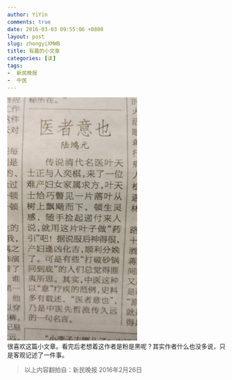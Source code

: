 ```yaml
---
author: YiYin
comments: true
date: 2016-03-03 09:55:06 +0800
layout: post
slug: zhongyiXMWB
title: 有趣的小文章
categories: [读]
tags:
-  新民晚报
-  中医
---
```

<img src="/public/images/newspaper/zhongyi.jpg" width="300px">
 <div class="readreview">
很喜欢这篇小文章。看完后老想着这作者是粉是黑呢？其实作者什么也没多说，只是客观记述了一件事。
</div>

<div class="quote"> <blockquote>
    	以上内容翻拍自：新民晚报 2016年2月26日</a>
    </blockquote>
</div>
